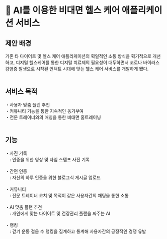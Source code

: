 <h1>🦾 AI를 이용한 비대면 헬스 케어 애플리케이션 서비스</h1>
<h2>제안 배경</h2>
기존 타 다이어트 및 헬스 케어 애플리케이션의 획일적인 소통 방식을 획기적으로 개선하고, 디지털 헬스케어를 통한 디지털 치료제의 필요성이 대두하면서 코로나 바이러스 감염증 발생으로 시작된 언택트 시대에 맞는 헬스 케어 서비스를 개발하게 됐다.
<br></br>
<h2>서비스 목적</h2>
・사용자 맞춤 플랜 추천<br>
・커뮤니티 기능을 통한 지속적인 동기부여<br>
・전문 트레이너와의 매칭을 통한 비대면 홈트레이닝
<br></br>
<h2>기능</h2>
・사진 기록<br>
　: 인증을 위한 영상 및 타임 스탬프 사진 기록<br><br>
・간편 인증<br>
　: 자신의 하루 인증을 위한 블로그식 게시글 업로드<br><br>
・커뮤니티<br>
　: 전문 트레이너 코치 및 목적이 같은 사용자간의 채팅을 통한 소통<br><br>
・AI 맞춤 플랜 추천<br>
　: 개인에게 맞는 다이어트 및 건강관리 플랜을 짜주는 AI<br><br>
・랭킹<br>
　: 걷기 운동 걸음 수 랭킹을 집계하고 통계해 사용자간의 긍정적인 경쟁 유발<br>

